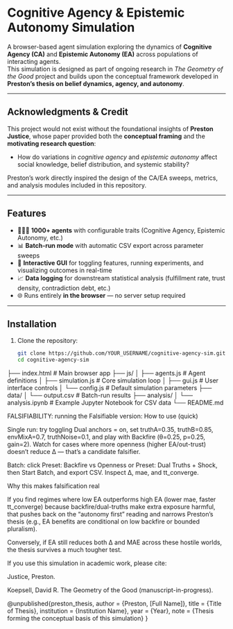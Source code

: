 # Cognitive Agency & Epistemic Autonomy Simulation  

A browser-based agent simulation exploring the dynamics of **Cognitive Agency (CA)** and **Epistemic Autonomy (EA)** across populations of interacting agents.  
This simulation is designed as part of ongoing research in *The Geometry of the Good* project and builds upon the conceptual framework developed in **Preston’s thesis on belief dynamics, agency, and autonomy**.  

---

## Acknowledgments & Credit  

This project would not exist without the foundational insights of **Preston Justice**, whose paper provided both the **conceptual framing** and the **motivating research question**:  

- How do variations in *cognitive agency* and *epistemic autonomy* affect social knowledge, belief distribution, and systemic stability?  

Preston’s work directly inspired the design of the CA/EA sweeps, metrics, and analysis modules included in this repository.  

---

## Features  

- 🧑‍🤝‍🧑 **1000+ agents** with configurable traits (Cognitive Agency, Epistemic Autonomy, etc.)  
- 📊 **Batch-run mode** with automatic CSV export across parameter sweeps  
- 🔄 **Interactive GUI** for toggling features, running experiments, and visualizing outcomes in real-time  
- 📈 **Data logging** for downstream statistical analysis (fulfillment rate, trust density, contradiction debt, etc.)  
- 🌐 Runs entirely **in the browser** — no server setup required  

---

## Installation  

1. Clone the repository:  

   ```bash
   git clone https://github.com/YOUR_USERNAME/cognitive-agency-sim.git
   cd cognitive-agency-sim
├── index.html           # Main browser app
├── js/
│   ├── agents.js        # Agent definitions
│   ├── simulation.js    # Core simulation loop
│   ├── gui.js           # User interface controls
│   └── config.js        # Default simulation parameters
├── data/
│   └── output.csv       # Batch-run results
├── analysis/
│   └── analysis.ipynb   # Example Jupyter Notebook for CSV data
└── README.md

FALSIFIABILITY: running the Falsifiable version:
How to use (quick)

Single run: try toggling Dual anchors = on, set truthA=0.35, truthB=0.85, envMixA=0.7, truthNoise=0.1, and play with Backfire (θ=0.25, p=0.25, gain=2). Watch for cases where more openness (higher EA/out-trust) doesn’t reduce Δ — that’s a candidate falsifier.

Batch: click Preset: Backfire vs Openness or Preset: Dual Truths + Shock, then Start Batch, and export CSV. Inspect Δ, mae, and tt_converge.

Why this makes falsification real

If you find regimes where low EA outperforms high EA (lower mae, faster tt_converge) because backfire/dual-truths make extra exposure harmful, that pushes back on the “autonomy first” reading and narrows Preston’s thesis (e.g., EA benefits are conditional on low backfire or bounded pluralism).

Conversely, if EA still reduces both Δ and MAE across these hostile worlds, the thesis survives a much tougher test.





If you use this simulation in academic work, please cite:

Justice, Preston.

Koepsell, David R. The Geometry of the Good (manuscript-in-progress).

@unpublished{preston_thesis,
  author = {Preston, [Full Name]},
  title = {Title of Thesis},
  institution = {Institution Name},
  year = {Year},
  note = {Thesis forming the conceptual basis of this simulation}
}
